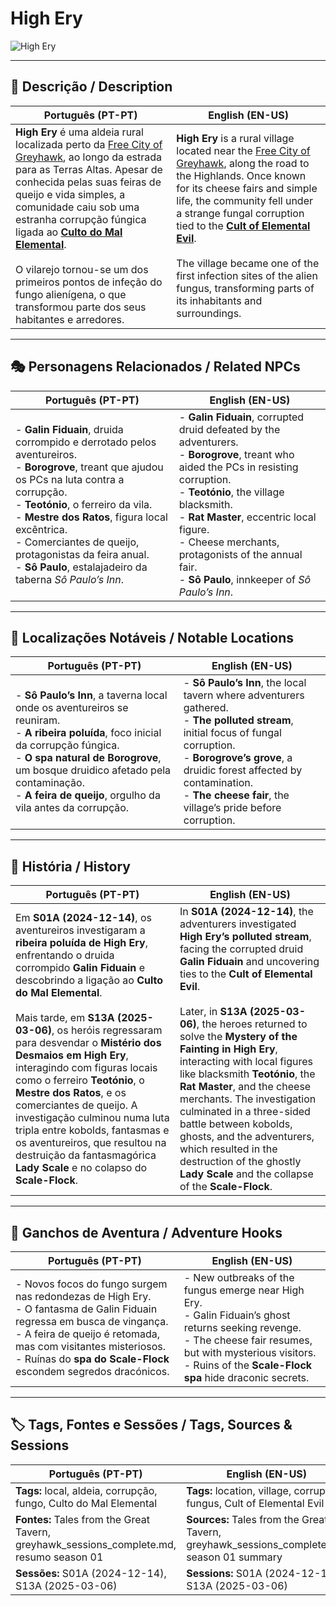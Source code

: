 # High Ery

![High Ery](assets/location/location_blank.png)

---

## 📖 Descrição / Description

| **Português (PT-PT)**                                                                                                                                                                                                                                                                                                                                                                                                                                                                   | **English (EN-US)**                                                                                                                                                                                                                                                                                                                                                                                                                                       |
| --------------------------------------------------------------------------------------------------------------------------------------------------------------------------------------------------------------------------------------------------------------------------------------------------------------------------------------------------------------------------------------------------------------------------------------------------------------------------------------- | --------------------------------------------------------------------------------------------------------------------------------------------------------------------------------------------------------------------------------------------------------------------------------------------------------------------------------------------------------------------------------------------------------------------------------------------------------- |
| **High Ery** é uma aldeia rural localizada perto da [Free City of Greyhawk](free_city_of_greyhawk.md), ao longo da estrada para as Terras Altas. Apesar de conhecida pelas suas feiras de queijo e vida simples, a comunidade caiu sob uma estranha corrupção fúngica ligada ao **[Culto do Mal Elemental](docs/organizations/-/cults/cult_of_elemental_evil.md)**. <br><br> O vilarejo tornou-se um dos primeiros pontos de infeção do fungo alienígena, o que transformou parte dos seus habitantes e arredores. | **High Ery** is a rural village located near the [Free City of Greyhawk](free_city_of_greyhawk.md), along the road to the Highlands. Once known for its cheese fairs and simple life, the community fell under a strange fungal corruption tied to the **[Cult of Elemental Evil](docs/organizations/-/cults/cult_of_elemental_evil.md)**. <br><br> The village became one of the first infection sites of the alien fungus, transforming parts of its inhabitants and surroundings. |

---

## 🎭 Personagens Relacionados / Related NPCs

| **Português (PT-PT)** | **English (EN-US)** |
| --------------------- | ------------------- |
| - **Galin Fiduain**, druida corrompido e derrotado pelos aventureiros.<br>- **Borogrove**, treant que ajudou os PCs na luta contra a corrupção.<br>- **Teotónio**, o ferreiro da vila.<br>- **Mestre dos Ratos**, figura local excêntrica.<br>- Comerciantes de queijo, protagonistas da feira anual.<br>- **Sô Paulo**, estalajadeiro da taberna *Sô Paulo’s Inn*. | - **Galin Fiduain**, corrupted druid defeated by the adventurers.<br>- **Borogrove**, treant who aided the PCs in resisting corruption.<br>- **Teotónio**, the village blacksmith.<br>- **Rat Master**, eccentric local figure.<br>- Cheese merchants, protagonists of the annual fair.<br>- **Sô Paulo**, innkeeper of *Sô Paulo’s Inn*. |

---

## 📌 Localizações Notáveis / Notable Locations

| **Português (PT-PT)** | **English (EN-US)** |
| --------------------- | ------------------- |
| - **Sô Paulo’s Inn**, a taverna local onde os aventureiros se reuniram.<br>- **A ribeira poluída**, foco inicial da corrupção fúngica.<br>- **O spa natural de Borogrove**, um bosque druidico afetado pela contaminação.<br>- **A feira de queijo**, orgulho da vila antes da corrupção. | - **Sô Paulo’s Inn**, the local tavern where adventurers gathered.<br>- **The polluted stream**, initial focus of fungal corruption.<br>- **Borogrove’s grove**, a druidic forest affected by contamination.<br>- **The cheese fair**, the village’s pride before corruption. |

---

## 📖 História / History

| **Português (PT-PT)** | **English (EN-US)** |
| --------------------- | ------------------- |
| Em **S01A (2024-12-14)**, os aventureiros investigaram a **ribeira poluída de High Ery**, enfrentando o druida corrompido **Galin Fiduain** e descobrindo a ligação ao **Culto do Mal Elemental**. <br><br> Mais tarde, em **S13A (2025-03-06)**, os heróis regressaram para desvendar o **Mistério dos Desmaios em High Ery**, interagindo com figuras locais como o ferreiro **Teotónio**, o **Mestre dos Ratos**, e os comerciantes de queijo. A investigação culminou numa luta tripla entre kobolds, fantasmas e os aventureiros, que resultou na destruição da fantasmagórica **Lady Scale** e no colapso do **Scale-Flock**. | In **S01A (2024-12-14)**, the adventurers investigated **High Ery’s polluted stream**, facing the corrupted druid **Galin Fiduain** and uncovering ties to the **Cult of Elemental Evil**. <br><br> Later, in **S13A (2025-03-06)**, the heroes returned to solve the **Mystery of the Fainting in High Ery**, interacting with local figures like blacksmith **Teotónio**, the **Rat Master**, and the cheese merchants. The investigation culminated in a three-sided battle between kobolds, ghosts, and the adventurers, which resulted in the destruction of the ghostly **Lady Scale** and the collapse of the **Scale-Flock**. |

---

## 🧩 Ganchos de Aventura / Adventure Hooks

| **Português (PT-PT)** | **English (EN-US)** |
| --------------------- | ------------------- |
| - Novos focos do fungo surgem nas redondezas de High Ery.<br>- O fantasma de Galin Fiduain regressa em busca de vingança.<br>- A feira de queijo é retomada, mas com visitantes misteriosos.<br>- Ruínas do **spa do Scale-Flock** escondem segredos dracónicos. | - New outbreaks of the fungus emerge near High Ery.<br>- Galin Fiduain’s ghost returns seeking revenge.<br>- The cheese fair resumes, but with mysterious visitors.<br>- Ruins of the **Scale-Flock spa** hide draconic secrets. |

---

## 🏷️ Tags, Fontes e Sessões / Tags, Sources & Sessions

| **Português (PT-PT)** | **English (EN-US)** |
| --------------------- | ------------------- |
| **Tags:** local, aldeia, corrupção, fungo, Culto do Mal Elemental | **Tags:** location, village, corruption, fungus, Cult of Elemental Evil |
| **Fontes:** Tales from the Great Tavern, greyhawk_sessions_complete.md, resumo season 01 | **Sources:** Tales from the Great Tavern, greyhawk_sessions_complete.md, season 01 summary |
| **Sessões:** S01A (2024-12-14), S13A (2025-03-06) | **Sessions:** S01A (2024-12-14), S13A (2025-03-06) |

